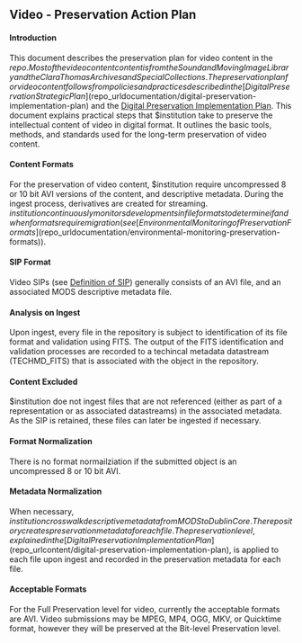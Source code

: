 ## Video - Preservation Action Plan

#### Introduction

This document describes the preservation plan for video content in the $repo. Most of the video content content is from the Sound and Moving Image Library and the Clara Thomas Archives and Special Collections. The preservation plan for video content follows from policies and practices described in the [Digital Preservation Strategic Plan]($repo_urldocumentation/digital-preservation-implementation-plan) and the [Digital Preservation Implementation Plan]($repo_urldocumentation/digital-preservation-implementation-plan). This document explains practical steps that $institution take to preserve the intellectual content of video in digital format. It outlines the basic tools, methods, and standards used for the long-term preservation of video content.

#### Content Formats

For the preservation of video content, $institution require uncompressed 8 or 10 bit AVI versions of the content, and descriptive metadata. During the ingest process, derivatives are created for streaming. $institution continuously monitors developments in file formats to determine if and when formats require migration (see [Environmental Monitoring of Preservation Formats]($repo_urldocumentation/environmental-monitoring-preservation-formats)).

#### SIP Format

Video SIPs (see [Definition of SIP]($repo_urlcontent/definition-sip)) generally consists of an AVI file, and an associated MODS descriptive metadata file.

#### Analysis on Ingest

Upon ingest, every file in the repository is subject to identification of its file format and validation using FITS. The output of the FITS identification and validation processes are recorded to a techincal metadata datastream (TECHMD_FITS) that is associated with the object in the repository.

#### Content Excluded

$institution doe not ingest files that are not referenced (either as part of a representation or as associated datastreams) in the associated metadata. As the SIP is retained, these files can later be ingested if necessary.

#### Format Normalization

There is no format normailziation if the submitted object is an uncompressed 8 or 10 bit AVI.

#### Metadata Normalization

When necessary, $institution crosswalk descriptive metadata from MODS to Dublin Core. The repository creates preservation metadata for each file. The preservation level, explained in the [Digital Preservation Implementation Plan]($repo_urlcontent/digital-preservation-implementation-plan), is applied to each file upon ingest and recorded in the preservation metadata for each file.

#### Acceptable Formats

For the Full Preservation level for video, currently the acceptable formats are AVI. Video submissions may be MPEG, MP4, OGG, MKV, or Quicktime format, however they will be preserved at the Bit-level Preservation level.

